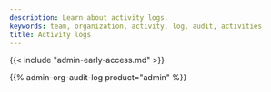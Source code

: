 ```yaml
---
description: Learn about activity logs.
keywords: team, organization, activity, log, audit, activities
title: Activity logs
---
```


{{< include "admin-early-access.md" >}}

{{% admin-org-audit-log product="admin" %}}